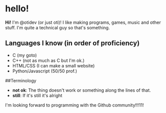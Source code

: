 # hello!
**Hi!** I'm @otidev (or just oti)! I like making programs, games, music and other stuff. I'm quite a technical guy so that's something.

## Languages I know (in order of proficiency)
- C (my goto)
- C++ (not as much as C but I'm ok.)
- HTML/CSS (I can make a small website)
- Python/Javascript (50/50 prof.)

##Terminology
- **not ok**: The thing doesn't work or something along the lines of that.
- **still**: If it's still it's alright

I'm looking forward to programming with the Github community!!!11!

